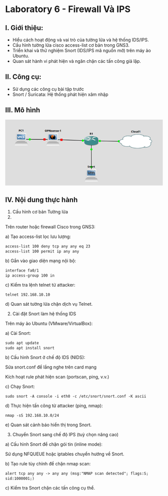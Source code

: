 # Laboratory 6 - Firewall Và IPS
## I. Giới thiệu:
- Hiểu cách hoạt động và vai trò của tường lửa và hệ thống IDS/IPS.
- Cấu hình tường lửa cisco access-list cơ bản trong GNS3.
- Triển khai và thử nghiệm Snort (IDS/IPS mã nguồn mở) trên máy ảo Ubuntu.
- Quan sát hành vi phát hiện và ngăn chặn các tấn công giả lập.
## II. Công cụ:
- Sử dụng các công cụ bài tập trước
- Snort / Suricata: Hệ thống phát hiện xâm nhập
## III. Mô hình
![Model](Images/model_lab6.png)
## IV. Nội dung thực hành
1. Cấu hình cơ bản Tường lửa
2. 
Trên router hoặc firewall Cisco trong GNS3:

a) Tạo access-list lọc lưu lượng:
```
access-list 100 deny tcp any any eq 23
access-list 100 permit ip any any
```
b) Gắn vào giao diện mạng nội bộ:
```
interface fa0/1
ip access-group 100 in
```
c) Kiểm tra lệnh telnet từ attacker:
```
telnet 192.168.10.10
```
d) Quan sát tường lửa chặn dịch vụ Telnet.

2. Cài đặt Snort làm hệ thống IDS

Trên máy ảo Ubuntu (VMware/VirtualBox):

a) Cài Snort:
```
sudo apt update
sudo apt install snort
```
b) Cấu hình Snort ở chế độ IDS (NIDS):

Sửa snort.conf để lắng nghe trên card mạng

Kích hoạt rule phát hiện scan (portscan, ping, v.v.)

c) Chạy Snort:
```
sudo snort -A console -i eth0 -c /etc/snort/snort.conf -K ascii
```
d) Thực hiện tấn công từ attacker (ping, nmap):
```
nmap -sS 192.168.10.0/24
```
e) Quan sát cảnh báo hiển thị trong Snort.

3. Chuyển Snort sang chế độ IPS (tuỳ chọn nâng cao)

a) Cấu hình Snort để chặn gói tin (inline mode):

Sử dụng NFQUEUE hoặc iptables chuyển hướng về Snort.

b) Tạo rule tùy chỉnh để chặn nmap scan:
```
alert tcp any any -> any any (msg:"NMAP scan detected"; flags:S; sid:1000001;)
```
c) Kiểm tra Snort chặn các tấn công cụ thể.

